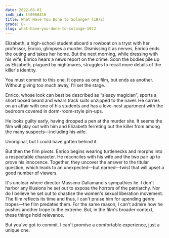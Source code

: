 ```yaml
---
date: 2022-08-01
imdb_id: tt0068416
title: What Have You Done to Solange? (1972)
grade: B-
slug: what-have-you-done-to-solange-1972
---
```


Elizabeth, a high-school student aboard a rowboat on a tryst with her professor, Enrico, glimpses a murder. Dismissing it as nerves, Enrico ends the outing and takes her home. But the next morning, while dressing with his wife, Enrico hears a news report on the crime. Soon the bodies pile up as Elizabeth, plagued by nightmares, struggles to recall more details of the killer's identity.

<!-- end -->

You must commit to this one. It opens as one film, but ends as another. Without giving too much away, I'll set the stage.

Enrico, whose look can best be described as “sleazy magician”, sports a short boxed beard and wears track suits unzipped to the navel. He carries on an affair with one of his students and has a love-nest apartment with the bedroom covered in dorm-room-style pin-ups.

He looks guilty early, having dropped a pen at the murder site. It seems the film will play out with him and Elizabeth ferreting out the killer from among the many suspects—including his wife.

Unoriginal, but I could have gotten behind it.

But then the film pivots. Enrico begins wearing turtlenecks and morphs into a respectable character. He reconciles with his wife and the two pair up to prove his innocence. Together, they uncover the answer to the titular question, which leads to an unexpected—but earned—twist that will upset a good number of viewers.

It's unclear where director Massimo Dallamano's sympathies lie. I don't harbor any illusions he set out to expose the horrors of the patriarchy. Nor do I believe he set out to chastise the women's sexual liberation movement. The film reflects its time and thus, I can't praise him for upending genre tropes—the film predates them. For the same reason, I can't admire how he pushes another trope to the extreme. But, in the film's broader context, these things hold relevance.

But you've got to commit. I can't promise a comfortable experience, just a unique one.